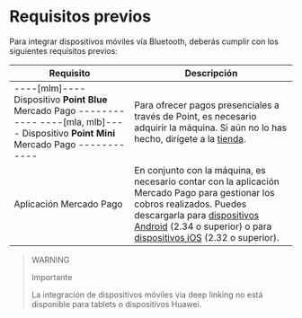 # Requisitos previos 

Para integrar dispositivos móviles vía Bluetooth, deberás cumplir con los siguientes requisitos previos:

| Requisito | Descripción |
|---|---|
| ----[mlm]---- Dispositivo **Point Blue** Mercado Pago ------------ ----[mla, mlb]---- Dispositivo **Point Mini** Mercado Pago ------------ | Para ofrecer pagos presenciales a través de Point, es necesario adquirir la máquina. Si aún no lo has hecho, dirígete a la [tienda](https://www.mercadopago[FAKER][URL][DOMAIN]/point). |
| Aplicación Mercado Pago | En conjunto con la máquina, es necesario contar con la aplicación Mercado Pago para gestionar los cobros realizados. Puedes descargarla para [dispositivos Android](https://play.google.com/store/apps/details?id=com.mercadopago.wallet&hl=es_419) (2.34 o superior) o para [dispositivos iOS](https://apps.apple.com/ar/app/mercado-pago/id925436649) (2.32 o superior). |


> WARNING
>
> Importante
>
> La integración de dispositivos móviles vía deep linking no está disponible para tablets o dispositivos Huawei.